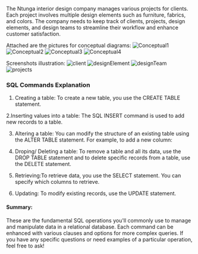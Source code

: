 
The Ntunga interior design company  manages various projects for clients. Each project involves multiple design elements such as furniture, fabrics, and colors. The company needs to keep track of clients, projects, design elements, and design teams to streamline their workflow and enhance customer satisfaction. 

Attached are the pictures for conceptual diagrams:
![Conceptual1](https://github.com/user-attachments/assets/de3eb055-baea-40b6-92c2-375ef23f7b14) 
![Conceptual2](https://github.com/user-attachments/assets/0285e573-ffd0-4eb0-a356-004b8154405e) 
![Conceptual3](https://github.com/user-attachments/assets/7afddf87-efa2-4072-b125-a1bff10ef0f4)
![Conceptual4](https://github.com/user-attachments/assets/3653e548-528c-4c25-ae88-562706991a3e) 

Screenshots illustration:
![client](https://github.com/user-attachments/assets/86d3cc02-6bbe-480b-9693-38ebe2909e48) 
![designElement](https://github.com/user-attachments/assets/b5c85e62-71e4-4e3f-8e9e-24697f7f2d54) 
![designTeam](https://github.com/user-attachments/assets/42b9a297-fa0d-44df-beec-b94e2329e9fa) 
![projects](https://github.com/user-attachments/assets/15a1fd4b-4fd0-4d38-bce5-5d00dcfe1dcf)

### SQL Commands Explanation

1. Creating a table: To create a new table, you use the CREATE TABLE statement.

2.Inserting values into a table: The SQL INSERT command is used to add new records to a table.


3. Altering a table: You can modify the structure of an existing table using the ALTER TABLE statement. For example, to add a new column:

4. Droping/ Deleting a table: To remove a table and all its data, use the DROP TABLE statement and to delete specific records from a table, use the DELETE statement.

5. Retrieving:To retrieve data, you use the SELECT statement. You can specify which columns to retrieve.

6. Updating: To modify existing records, use the UPDATE statement.

#### Summary:
These are the fundamental SQL operations you'll commonly use to manage and manipulate data in a relational database. Each command can be enhanced with various clauses and options for more complex queries. If you have any specific questions or need examples of a particular operation, feel free to ask!

